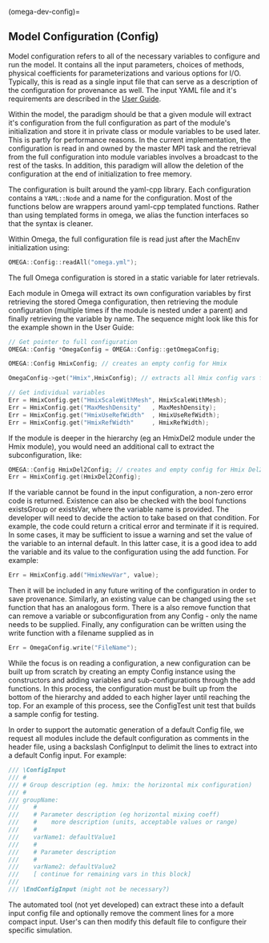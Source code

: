 (omega-dev-config)=

## Model Configuration (Config)

Model configuration refers to all of the necessary variables to configure
and run the model. It contains all the input parameters, choices of methods,
physical coefficients for parameterizations and various options for I/O.
Typically, this is read as a single input file that can serve as
a description of the configuration for provenance as well. The input YAML
file and it's requirements are described in the
[User Guide](#omega-user-config).

Within the model, the paradigm should be that a given module will extract
it's configuration from the full configuration as part of the module's
initialization and store it in private class or module variables to be used
later. This is partly for performance reasons. In the current implementation,
the configuration is read in and owned by the master MPI task and the
retrieval from the full configuration into module variables involves a
broadcast to the rest of the tasks. In addition, this paradigm will allow
the deletion of the configuration at the end of initialization to free memory.

The configuration is built around the yaml-cpp library. Each configuration
contains a ``YAML::Node`` and a name for the configuration.
Most of the functions below are wrappers around yaml-cpp templated functions.
Rather than using templated forms in omega, we alias the function interfaces
so that the syntax is cleaner.

Within Omega, the full configuration file is read just after the MachEnv
initialization using:
```c++
OMEGA::Config::readAll("omega.yml");
```
The full Omega configuration is stored in a static variable for later
retrievals.

Each module in Omega will extract its own configuration variables by
first retrieving the stored Omega configuration, then retrieving the module
configuration (multiple times if the module is nested under a parent)
and finally retrieving the variable by name. The sequence might look like
this for the example shown in the User Guide:
```c++
// Get pointer to full configuration
OMEGA::Config *OmegaConfig = OMEGA::Config::getOmegaConfig;

OMEGA::Config HmixConfig; // creates an empty config for Hmix

OmegaConfig->get("Hmix",HmixConfig); // extracts all Hmix config vars from omega

// Get individual variables
Err = HmixConfig.get("HmixScaleWithMesh", HmixScaleWithMesh);
Err = HmixConfig.get("MaxMeshDensity"   , MaxMeshDensity);
Err = HmixConfig.get("HmixUseRefWidth"  , HmixUseRefWidth);
Err = HmixConfig.get("HmixRefWidth"     , HmixRefWidth);
```
If the module is deeper in the hierarchy (eg an HmixDel2 module
under the Hmix module), you would need an additional call to extract
the subconfiguration, like:
```c++
OMEGA::Config HmixDel2Config; // creates and empty config for Hmix Del2
Err = HmixConfig.get(HmixDel2Config);
```
If the variable cannot be found in the input configuration, a non-zero
error code is returned.  Existence can also be checked with the bool
functions existsGroup or existsVar, where the variable name is provided.
The developer will need to decide the action to take based on that
condition. For example, the code could return a critical error and terminate
if it is required. In some cases, it may be sufficient to issue a warning
and set the value of the variable to an internal default. 
In this latter case, it is a good idea to add the variable and its value to
the configuration using the add function. For example:
```c++
Err = HmixConfig.add("HmixNewVar", value);
```
Then it will be included in any future writing of the configuration in
order to save provenance. Similarly, an existing value can be changed using
the ``set`` function that has an analogous form. There is a also remove
function that can remove a variable or subconfiguration from any Config -
only the name needs to be supplied. Finally, any configuration can be
written using the write function with a filename supplied as in
```c++
Err = OmegaConfig.write("FileName");
```

While the focus is on reading a configuration, a new configuration can be
built up from scratch by creating an empty Config instance using the
constructors and adding variables and sub-configurations through the add
functions. In this process, the configuration must be built up from the
bottom of the hierarchy and added to each higher layer until reaching the
top. For an example of this process, see the ConfigTest unit test that
builds a sample config for testing.

In order to support the automatic generation of a default Config file,
we request all modules include the default configuration as comments in
the header file, using a backslash ConfigInput to delimit the lines to
extract into a default Config input. For example:
```c++
/// \ConfigInput
/// #
/// # Group description (eg. hmix: the horizontal mix configuration)
/// #
/// groupName:
///    #
///    # Parameter description (eg horizontal mixing coeff)
///    #    more description (units, acceptable values or range)
///    #
///    varName1: defaultValue1
///    #
///    # Parameter description
///    #
///    varName2: defaultValue2
///    [ continue for remaining vars in this block]
///
/// \EndConfigInput (might not be necessary?)
```
The automated tool (not yet developed) can extract these into a default
input config file and optionally remove the comment lines for a more
compact input. User's can then modify this default file to configure their
specific simulation.

